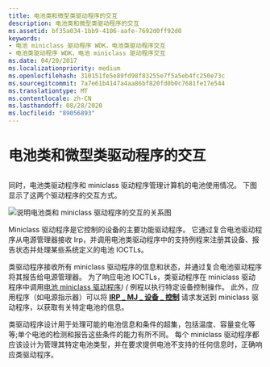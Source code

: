 ```yaml
---
title: 电池类和微型类驱动程序的交互
description: 电池类和微型类驱动程序的交互
ms.assetid: bf35a034-1bb9-4106-aafe-7692d0ff92d0
keywords:
- 电池 miniclass 驱动程序 WDK，电池类驱动程序交互
- 电池类驱动程序 WDK，电池 miniclass 驱动程序交互
ms.date: 04/20/2017
ms.localizationpriority: medium
ms.openlocfilehash: 310151fe5e89fd98f83255e7f5a5eb4fc250e73c
ms.sourcegitcommit: 7a7e61b4147a4aa86bf820fd0b0c7681fe17e544
ms.translationtype: MT
ms.contentlocale: zh-CN
ms.lasthandoff: 08/28/2020
ms.locfileid: "89056893"
---
```

# <a name="interaction-of-battery-class-and-miniclass-drivers"></a>电池类和微型类驱动程序的交互


## <span id="ddk_interaction_of_battery_class_and_miniclass_drivers_dg"></span><span id="DDK_INTERACTION_OF_BATTERY_CLASS_AND_MINICLASS_DRIVERS_DG"></span>


同时，电池类驱动程序和 miniclass 驱动程序管理计算机的电池使用情况。 下图显示了这两个驱动程序的交互方式。

![说明电池类和 miniclass 驱动程序的交互的关系图](images/battmini.png)

Miniclass 驱动程序是它控制的设备的主要功能驱动程序。 它通过复合电池驱动程序从电源管理器接收 Irp，并调用电池类驱动程序中的支持例程来注册其设备、报告状态并处理某些系统定义的电池 IOCTLs。

类驱动程序接收所有 miniclass 驱动程序的信息和状态，并通过复合电池驱动程序将其报告给电源管理器。 为了响应电池 IOCTLs，类驱动程序在 miniclass 驱动程序中调用[电池 miniclass 驱动程序](/windows-hardware/drivers/ddi/_battery/)*)  (* 例程以执行特定设备控制操作。 此外，应用程序（如电源指示器）可以将 [**IRP \_ MJ \_ 设备 \_ 控制**](../kernel/irp-mj-device-control.md) 请求发送到 miniclass 驱动程序，以获取有关特定电池的信息。

类驱动程序设计用于处理可能的电池信息和条件的超集，包括温度、容量变化等等;单个电池的检测和报告这些条件的能力有所不同。 每个 miniclass 驱动程序都应该设计为管理其特定电池类型，并在要求提供电池不支持的任何信息时，正确响应类驱动程序。

 

